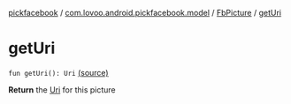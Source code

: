 [pickfacebook](../../index.md) / [com.lovoo.android.pickfacebook.model](../index.md) / [FbPicture](index.md) / [getUri](./get-uri.md)

# getUri

`fun getUri(): Uri` [(source)](https://github.com/lovoo/android-pickpic/blob/master/pickfacebook/pickfacebook/src/main/kotlin/com/lovoo/android/pickfacebook/model/FbPicture.kt#L61)

**Return**
the [Uri](#) for this picture

